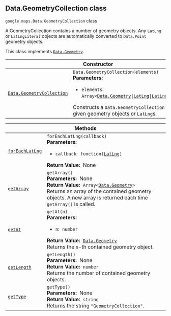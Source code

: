 
<h2 id="Data.GeometryCollection">Data.GeometryCollection class</h2>
<p>
<code><span itemprop="path">google.maps</span>.<span itemprop="name">Data.GeometryCollection</span></code>
class
</p>
<p>A GeometryCollection contains a number of geometry objects. Any <code>LatLng</code> or <code>LatLngLiteral</code> objects are automatically converted to <code>Data.Point</code> geometry objects.</p>
<p>This class implements
<code><a href="Data.Geometry.md">Data.Geometry</a></code>.
</p>
<div class="devsite-table-wrapper"><table class="constructors responsive" summary="class Data.GeometryCollection - Constructor">
<thead>
<tr><th colspan="2" id="Data.GeometryCollection.constructor">Constructor</th>
</tr></thead>
<tbody>
<tr>
<td><code><a class="secret-link" href="#Data.GeometryCollection.constructor"><span>Data.GeometryCollection</span></a></code></td>
<td><div><code>Data.GeometryCollection(elements)</code></div>
<div class="desc"><strong>Parameters:</strong>&nbsp; <ul>
<li><code>elements</code>:&nbsp; <code>Array&lt;<a href="Data.Geometry.md">Data.Geometry</a>|<a href="LatLng.md">LatLng</a>|<a href="LatLngLiteral.md">LatLngLiteral</a>&gt;</code></li>
</ul></div>
<div class="desc">Constructs a <code>Data.GeometryCollection</code> from the given geometry objects or <code>LatLng</code>s.</div></td>
</tr>
</tbody>
</table></div>
<div class="devsite-table-wrapper"><table class="methods responsive" summary="class Data.GeometryCollection - Methods">
<thead>
<tr><th colspan="2">Methods</th>
</tr></thead>
<tbody>
<tr id="Data.GeometryCollection.forEachLatLng">
<td itemprop="property"><code><a class="secret-link" href="#Data.GeometryCollection.forEachLatLng"><span>forEachLatLng</span></a></code></td>
<td><div><code>forEachLatLng(callback)</code></div>
<div class="desc"><strong>Parameters:</strong>&nbsp; <ul>
<li><code>callback</code>:&nbsp; <code>function(<a href="LatLng.md">LatLng</a>)</code></li>
</ul></div>
<div class="desc"><strong>Return Value:</strong>&nbsp; None</div>
<div class="desc"></div></td>
</tr>
<tr id="Data.GeometryCollection.getArray">
<td itemprop="property"><code><a class="secret-link" href="#Data.GeometryCollection.getArray"><span>getArray</span></a></code></td>
<td><div><code>getArray()</code></div>
<div class="desc"><strong>Parameters:</strong>&nbsp; None</div>
<div class="desc"><strong>Return Value:</strong>&nbsp; <code>Array&lt;<a href="Data.Geometry.md">Data.Geometry</a>&gt;</code></div>
<div class="desc">Returns an array of the contained geometry objects. A new array is returned each time <code>getArray()</code> is called.</div></td>
</tr>
<tr id="Data.GeometryCollection.getAt">
<td itemprop="property"><code><a class="secret-link" href="#Data.GeometryCollection.getAt"><span>getAt</span></a></code></td>
<td><div><code>getAt(n)</code></div>
<div class="desc"><strong>Parameters:</strong>&nbsp; <ul>
<li><code>n</code>:&nbsp; <code>number</code></li>
</ul></div>
<div class="desc"><strong>Return Value:</strong>&nbsp; <code><a href="Data.Geometry.md">Data.Geometry</a></code></div>
<div class="desc">Returns the <code>n</code>-th contained geometry object.</div></td>
</tr>
<tr id="Data.GeometryCollection.getLength">
<td itemprop="property"><code><a class="secret-link" href="#Data.GeometryCollection.getLength"><span>getLength</span></a></code></td>
<td><div><code>getLength()</code></div>
<div class="desc"><strong>Parameters:</strong>&nbsp; None</div>
<div class="desc"><strong>Return Value:</strong>&nbsp; <code>number</code></div>
<div class="desc">Returns the number of contained geometry objects.</div></td>
</tr>
<tr id="Data.GeometryCollection.getType">
<td itemprop="property"><code><a class="secret-link" href="#Data.GeometryCollection.getType"><span>getType</span></a></code></td>
<td><div><code>getType()</code></div>
<div class="desc"><strong>Parameters:</strong>&nbsp; None</div>
<div class="desc"><strong>Return Value:</strong>&nbsp; <code>string</code></div>
<div class="desc">Returns the string <code>"GeometryCollection"</code>.</div></td>
</tr>
</tbody>
</table></div>
